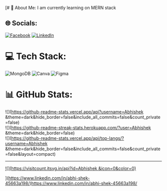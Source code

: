 [# 💫 About Me:
I am currently learning on MERN stack


## 🌐 Socials:
[![Facebook](https://img.shields.io/badge/Facebook-%231877F2.svg?logo=Facebook&logoColor=white)](https://facebook.com/https://www.facebook.com/abishek.alae?mibextid=ZbWKwL) [![LinkedIn](https://img.shields.io/badge/LinkedIn-%230077B5.svg?logo=linkedin&logoColor=white)](https://linkedin.com/in/https://www.facebook.com/abishek.alae?mibextid=ZbWKwL) 

# 💻 Tech Stack:
![MongoDB](https://img.shields.io/badge/MongoDB-%234ea94b.svg?style=for-the-badge&logo=mongodb&logoColor=white) ![Canva](https://img.shields.io/badge/Canva-%2300C4CC.svg?style=for-the-badge&logo=Canva&logoColor=white) ![Figma](https://img.shields.io/badge/figma-%23F24E1E.svg?style=for-the-badge&logo=figma&logoColor=white)
# 📊 GitHub Stats:
![](https://github-readme-stats.vercel.app/api?username=Abhishek &theme=dark&hide_border=false&include_all_commits=false&count_private=false)<br/>
![](https://github-readme-streak-stats.herokuapp.com/?user=Abhishek &theme=dark&hide_border=false)<br/>
![](https://github-readme-stats.vercel.app/api/top-langs/?username=Abhishek &theme=dark&hide_border=false&include_all_commits=false&count_private=false&layout=compact)

---
[![](https://visitcount.itsvg.in/api?id=Abhishek &icon=0&color=0)](https://visitcount.itsvg.in)

](https://www.linkedin.com/in/abhi-shek-45663a198/)https://www.linkedin.com/in/abhi-shek-45663a198/
